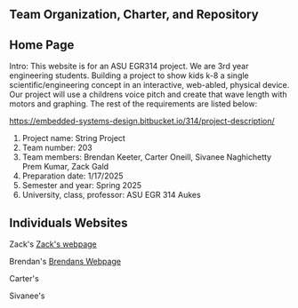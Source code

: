 ## Team Organization, Charter, and Repository

## Home Page
Intro: This website is for an ASU EGR314 project. We are 3rd year engineering students. Building a project to show kids k-8 a single scientific/engineering concept in an interactive, web-abled, physical device. Our project will use a childrens voice pitch and create that wave length with motors and graphing. The rest of the requirements are listed below: 

https://embedded-systems-design.bitbucket.io/314/project-description/



1. Project name: String Project
2. Team number: 203
3. Team members: Brendan Keeter, Carter Oneill, Sivanee Naghichetty Prem Kumar, Zack Gald
4. Preparation date: 1/17/2025
5. Semester and year: Spring 2025
6. University, class, professor: ASU EGR 314 Aukes


## Individuals Websites

Zack's 
[Zack's webpage](<https://zackgald.github.io/>)

Brendan's
[Brendans Webpage](<https://brendan-keeter.github.io/>)

Carter's


Sivanee's

